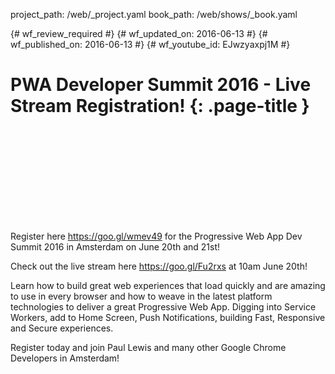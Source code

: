 project_path: /web/_project.yaml
book_path: /web/shows/_book.yaml

{# wf_review_required #}
{# wf_updated_on: 2016-06-13 #}
{# wf_published_on: 2016-06-13 #}
{# wf_youtube_id: EJwzyaxpj1M #}

# PWA Developer Summit 2016 - Live Stream Registration! {: .page-title }


<div class="video-wrapper">
  <iframe class="devsite-embedded-youtube-video" data-video-id="EJwzyaxpj1M"
          data-autohide="1" data-showinfo="0" frameborder="0" allowfullscreen>
  </iframe>
</div>


Register here https://goo.gl/wmev49 for the Progressive Web App Dev Summit 2016 in Amsterdam on June 20th and 21st! 

Check out the live stream here https://goo.gl/Fu2rxs at 10am June 20th!

Learn how to build great web experiences that load quickly and are amazing to use in every browser and how to weave in the latest platform technologies to deliver a great Progressive Web App. Digging into Service Workers, add to Home Screen, Push Notifications,  building Fast, Responsive and Secure experiences.

Register today and join Paul Lewis and many other Google Chrome Developers in Amsterdam!
